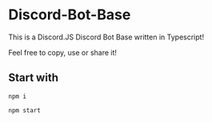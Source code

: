 # Discord-Bot-Base

This is a Discord.JS Discord Bot Base written in Typescript!

Feel free to copy, use or share it!

## Start with

```console
npm i
```

```console
npm start
```